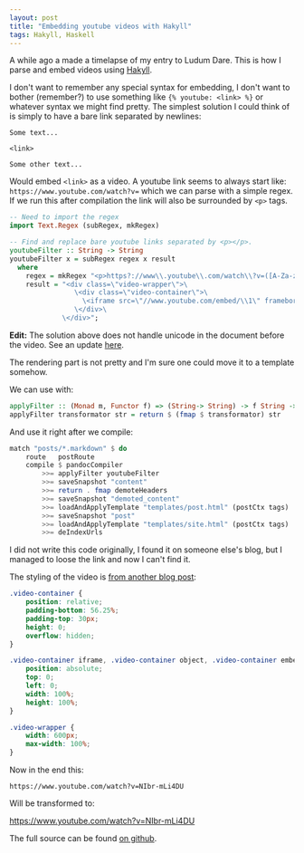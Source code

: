 ```yaml
---
layout: post
title: "Embedding youtube videos with Hakyll"
tags: Hakyll, Haskell
---
```


A while ago a made a timelapse of my entry to Ludum Dare. This is how I parse and embed videos using [Hakyll][].

I don't want to remember any special syntax for embedding, I don't want to bother (remember?) to use something like `{% youtube: <link> %}` or whatever syntax we might find pretty. The simplest solution I could think of is simply to have a bare link separated by newlines:

```
Some text...

<link>

Some other text...
```

Would embed `<link>` as a video. A youtube link seems to always start like: `https://www.youtube.com/watch?v=` which we can parse with a simple regex. If we run this after compilation the link will also be surrounded by `<p>` tags.

```haskell
-- Need to import the regex
import Text.Regex (subRegex, mkRegex)

-- Find and replace bare youtube links separated by <p></p>.
youtubeFilter :: String -> String
youtubeFilter x = subRegex regex x result
  where
    regex = mkRegex "<p>https?://www\\.youtube\\.com/watch\\?v=([A-Za-z0-9_-]+)</p>"
    result = "<div class=\"video-wrapper\">\
                \<div class=\"video-container\">\
                  \<iframe src=\"//www.youtube.com/embed/\\1\" frameborder=\"0\" allowfullscreen/>\
                \</div>\
             \</div>";
```

**Edit:** The solution above does not handle unicode in the document before the video. See an update [here](/blog/2019/01/25/regex_substitution_with_unicode_in_haskell/).

The rendering part is not pretty and I'm sure one could move it to a template somehow.

We can use with:

```haskell
applyFilter :: (Monad m, Functor f) => (String-> String) -> f String -> m (f String)
applyFilter transformator str = return $ (fmap $ transformator) str
```

And use it right after we compile:

```haskell
match "posts/*.markdown" $ do
    route   postRoute
    compile $ pandocCompiler
        >>= applyFilter youtubeFilter
        >>= saveSnapshot "content"
        >>= return . fmap demoteHeaders
        >>= saveSnapshot "demoted_content"
        >>= loadAndApplyTemplate "templates/post.html" (postCtx tags)
        >>= saveSnapshot "post"
        >>= loadAndApplyTemplate "templates/site.html" (postCtx tags)
        >>= deIndexUrls
```

I did not write this code originally, I found it on someone else's blog, but I managed to loose the link and now I can't find it.

The styling of the video is [from another blog post][style]:

```css
.video-container {
    position: relative;
    padding-bottom: 56.25%;
    padding-top: 30px;
    height: 0;
    overflow: hidden;
}

.video-container iframe, .video-container object, .video-container embed {
    position: absolute;
    top: 0;
    left: 0;
    width: 100%;
    height: 100%;
}

.video-wrapper {
    width: 600px;
    max-width: 100%;
}
```

Now in the end this:

```
https://www.youtube.com/watch?v=NIbr-mLi4DU
```

Will be transformed to:

https://www.youtube.com/watch?v=NIbr-mLi4DU

The full source can be found [on github][].

[Hakyll]: http://jaspervdj.be/hakyll/ "Hakyll"
[style]: http://webdesignerwall.com/tutorials/css-elastic-videos "CSS elastic videos"
[on github]: https://github.com/treeman/jonashietala "My github"

